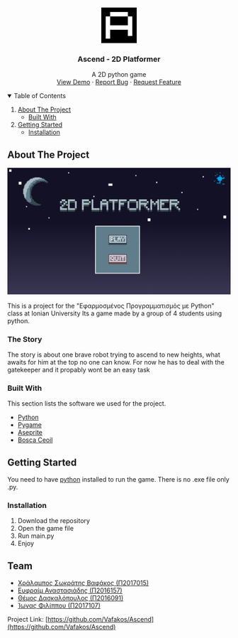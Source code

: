 <!-- This is the README file for the github repository "https://github.com/Vafakos/Ascend" -->

<!-- PROJECT LOGO -->
<br />
<p align="center">
  <a href="https://github.com/Vafakos/Ascend">
    <img src="images/logo.png" alt="Logo" width="80" height="80">
  </a>

  <h3 align="center">Ascend - 2D Platformer</h3>

  <p align="center">
    A 2D python game
    <br />
    <a href="">View Demo</a>
    ·
    <a href="https://github.com/Vafakos/Ascend/issues">Report Bug</a>
    ·
    <a href="https://github.com/Vafakos/Ascend/issues">Request Feature</a>
  </p>
</p>

<!-- TABLE OF CONTENTS -->
<details open="open">
  <summary>Table of Contents</summary>
  <ol>
    <li>
      <a href="#about-the-project">About The Project</a>
      <ul>
        <li><a href="#built-with">Built With</a></li>
      </ul>
    </li>
    <li>
      <a href="#getting-started">Getting Started</a>
      <ul>
        <li><a href="#installation">Installation</a></li>
      </ul>
    </li>
  </ol>
</details>

<!-- ABOUT THE PROJECT -->
## About The Project

![Main Menu][menu-screenshot]

This is a project for the "Εφαρμοσμένος Προγραμματισμός με Python" class at Ionian University
Its a game made by a group of 4 students using python. 

### The Story
The story is about one brave robot trying to ascend to new heights, what awaits for him at the top no one can know. 
For now he has to deal with the gatekeeper and it propably wont be an easy task


### Built With

This section lists the software we used for the project.
* [Python](https://www.python.org/)
* [Pygame](https://www.pygame.org/news)
* [Aseprite](https://www.aseprite.org/)
* [Bosca Ceoil](https://boscaceoil.net/)

<!-- GETTING STARTED -->
## Getting Started

You need to have [python](https://www.python.org/) installed to run the game. There is no .exe file only .py.

### Installation

1. Download the repository
2. Open the game file
3. Run main.py
4. Enjoy

<!-- CONTACT -->
## Team

* <a href="https://github.com/Vafakos">Χράλαμπος Σωκράτης Βαφάκος (Π2017015)</a>
* <a href="https://github.com/effraim">Ευφραίμ Αναστασιάδης (Π2016157)</a>
* <a href="https://github.com/ThemDask">Θέμος Δασκαλόπουλος (Π2016091)</a>
* <a href="https://github.com/iwnasFilippou">Ίωνας Φιλίππου (Π2017107)</a>

Project Link: [https://github.com/Vafakos/Ascend](https://github.com/Vafakos/Ascend)





<!-- MARKDOWN LINKS & IMAGES -->
[menu-screenshot]: images/menu-screenshot.png

